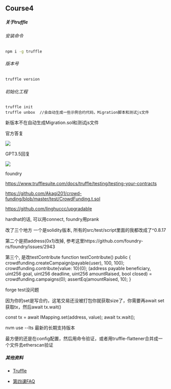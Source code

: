 ## Course4

##### 关于truffle

###### 安装命令

```bash
npm i -g truffle
```

###### 版本号

```bash
truffle version
```

###### 初始化工程

```
truffle init
truffle unbox  //会自动生成一些示例合约代码，Migration脚本和测试js文件
```



新版本不在自动生成Migration.sol和测试js文件



官方答复



![](https://uniepicweb.s3.ap-southeast-1.amazonaws.com/solidity/truffle_init_update.jpg)





GPT3.5回复

![](https://uniepicweb.s3.ap-southeast-1.amazonaws.com/solidity/gtp.png)







foundry



https://www.trufflesuite.com/docs/truffle/testing/testing-your-contracts



https://github.com/Akagi201/crowd-funding/blob/master/test/CrowdFunding.t.sol



https://github.com/linghuccc/upgradable



hardhat的话, 可以用connect, foundry用prank



改了三个地方
一个是solidity版本,  所有的src/test/script里面的我都改成了^0.8.17

第二个是把address(0x1)改掉, 参考这里https://github.com/foundry-rs/foundry/issues/2943

第三个, 是改testContribute
    function testContribute() public {
        crowdfunding.createCampaign(payable(user), 100, 100);
        crowdfunding.contribute{value: 10}(0);
        (address payable beneficiary, uint256 goal, uint256 deadline, uint256 amountRaised, bool closed) = crowdfunding.campaigns(0);
        assertEq(amountRaised, 10);
    }



forge test没问题





因为你的set是写合约，这笔交易还没被打包你就获取size了，你需要再await set获取tx，然后await tx.wait()



const tx = await IMapping.set(address, value);
await tx.wait();



nvm use --lts  最新的长期支持版本



最方便的还是在config配置，然后用命令验证，或者用truffle-flattener合并成一个文件去etherscan验证

##### 其他资料

- [Truffle](https://trufflesuite.com/truffle/)

- [第四课FAQ](https://tintinland1.notion.site/FAQ-9c05538a3d6a49438485eeae58df47f7)

  



